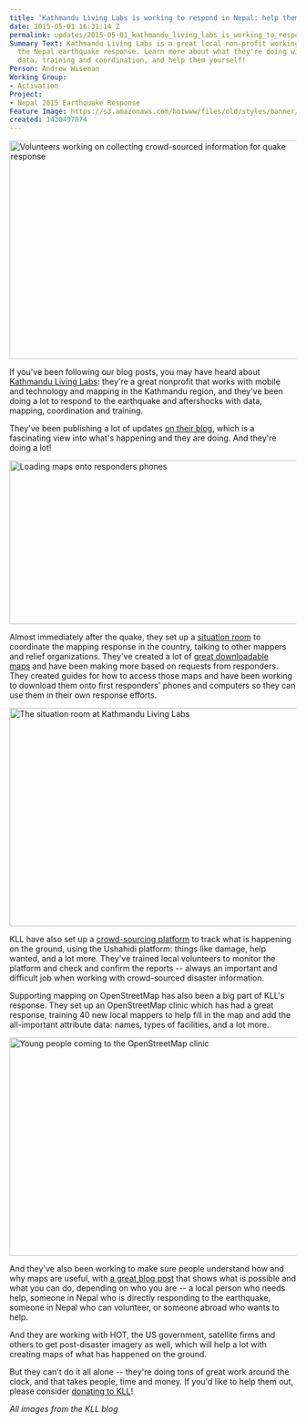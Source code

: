 ```yaml
---
title: 'Kathmandu Living Labs is working to respond in Nepal: help them out!'
date: 2015-05-01 16:31:14 Z
permalink: updates/2015-05-01_kathmandu_living_labs_is_working_to_respond_in_nepal_help_them_out!
Summary Text: Kathmandu Living Labs is a great local non-profit working to help in
  the Nepal earthquake response. Learn more about what they're doing with mapping,
  data, training and coordination, and help them yourself!
Person: Andrew Wiseman
Working Group:
- Activation
Project:
- Nepal 2015 Earthquake Response
Feature Image: https://s3.amazonaws.com/hotwww/files/old/styles/banner/public/kll_crowdsourcing.jpg
created: 1430497874
---
```


<p><img class="image-large" title="Volunteers working on collecting crowd-sourced information for quake response" src="https://s3.amazonaws.com/hotwww/files/old/styles/large/public/kll_crowdsourcing.jpg?itok=mTc-jrkm" alt="Volunteers working on collecting crowd-sourced information for quake response" style="width:510px;height:383px"></p><p>If you've been following our blog posts, you may have heard about <a href="http://kathmandulivinglabs.org/">Kathmandu Living Labs</a>: they're a great nonprofit that works with mobile and technology and mapping in the Kathmandu region, and they've been doing a lot to respond to the earthquake and aftershocks with data, mapping, coordination and training.</p><p>They've been publishing a lot of updates <a href="http://kathmandulivinglabs.org/blog/">on their blog</a>, which is a fascinating view into what's happening and they are doing. And they're doing a lot!</p><p><img class="image-large" title="Loading maps onto responders phones" src="https://s3.amazonaws.com/hotwww/files/old/styles/large/public/kll_responders.jpg?itok=W5CN516d" alt="Loading maps onto responders phones" style="width:510px;height:287px"></p><p>Almost immediately after the quake, they set up a <a href="http://kathmandulivinglabs.org/blog/nepal-earthquake-report-from-openstreetmap-situation-room/">situation room</a> to coordinate the mapping response in the country, talking to other mappers and relief organizations. They've created a lot of <a href="http://kathmandulivinglabs.github.io/quake-maps/">great downloadable maps</a>&nbsp;and have been making more based on requests from responders. They created guides for how to access those maps and have been working to download them onto first responders' phones and computers so they can use them in their own response efforts.</p><p><img class="image-large" title="The situation room at Kathmandu Living Labs" src="https://s3.amazonaws.com/hotwww/files/old/styles/large/public/kll_mapping.jpg?itok=rkW3zDMm" alt="The situation room at Kathmandu Living Labs" style="width:510px;height:383px"></p><p>KLL have also set up a <a href="http://www.kathmandulivinglabs.org/earthquake">crowd-sourcing platform</a> to track what is happening on the ground, using the Ushahidi platform: things like damage, help wanted, and a lot more. They've trained local volunteers to monitor the platform and check and confirm the reports -- always an important and difficult job when working with crowd-sourced disaster information.</p><p>Supporting mapping on OpenStreetMap has also been a big part of KLL's response. They set up an OpenStreetMap clinic which has had a great response, training 40 new local mappers to help fill in the map and add the all-important attribute data: names, types of facilities, and a lot more.</p><p><img class="image-large" title="Young people coming to the OpenStreetMap clinic" src="https://s3.amazonaws.com/hotwww/files/old/styles/large/public/kll_youngpeople.jpg?itok=qqfM3cU3" alt="Young people coming to the OpenStreetMap clinic" style="width:510px;height:383px"></p><p>And they've also been working to make sure people understand how and why maps are useful, with <a href="http://kathmandulivinglabs.org/blog/earthquake-relief-in-nepal-how-can-maps-help/">a great blog post</a> that shows what is possible and what you can do, depending on who you are -- a local person who needs help, someone in Nepal who is directly responding to the earthquake, someone in Nepal who can volunteer, or someone abroad who wants to help.</p><p>And they are working with HOT, the US government, satellite firms and others to get post-disaster imagery as well, which will help a lot with creating maps of what has happened on the ground.</p><p>But they can't do it all alone -- they're doing tons of great work around the clock, and that takes people, time and money. If you'd like to help them out, please consider <a href="https://www.paypal.com/us/cgi-bin/webscr?cmd=_flow&amp;SESSION=tl5xsmycOgdXIi5JwKioEqy9qIAMnxDjrzt8kLbhAXoJWBu5dQixjhxwb9W&amp;dispatch=5885d80a13c0db1f8e263663d3faee8d96f000117187ac9edec8a65b311f447e">donating to KLL</a>!</p><p><em>All images from the KLL blog</em></p>
